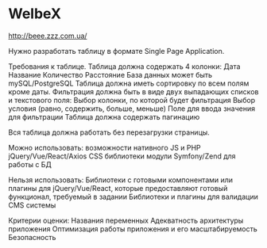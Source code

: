 # WelbeX
http://beee.zzz.com.ua/

Нужно разработать таблицу в формате Single Page Application.

Требования к таблице.
Таблица должна содержать 4 колонки:
Дата
Название
Количество
Расстояние
База данных может быть mySQL/PostgreSQL
Таблица должна иметь сортировку по всем полям кроме даты. Фильтрация должна быть в виде двух выпадающих списков и текстового поля:
Выбор колонки, по которой будет фильтрация
Выбор условия (равно, содержить, больше, меньше)
Поле для ввода значения для фильтрации
Таблица должна содержать пагинацию

Вся таблица должна работать без перезагрузки страницы.

Можно использовать:
возможности нативного JS и PHP
jQuery/Vue/React/Axios
CSS библиотеки
модули Symfony/Zend для работы с БД

Нельзя использовать:
Библиотеки с готовыми компонентами или плагины для jQuery/Vue/React, которые предоставляют готовый функционал, требуемый в задании
Библиотеки и плагины для валидации
CMS системы

Критерии оценки:
Названия переменных
Адекватность архитектуры приложения
Оптимизация работы приложения и его масштабируемость
Безопасность
